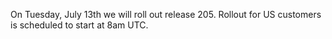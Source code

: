 
On Tuesday, July 13th we will roll out release 205. Rollout for US customers is scheduled to start at 8am UTC. 
